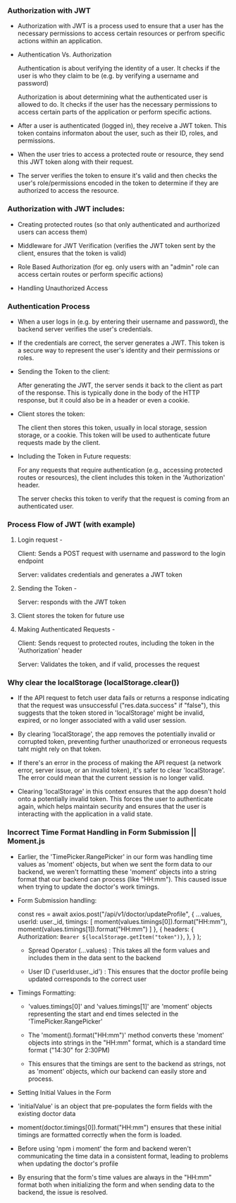 
### Authorization with JWT 


- Authorization with JWT is a process used to ensure that a user has the necessary permissions to access certain resources or perfrom specific actions within an application. 

- Authentication Vs. Authorization

    Authentication is about verifying the identity of a user. It checks if the user is who they claim to be (e.g. by verifying a username and password)

    Authorization is about determining what the authenticated user is allowed to do. It checks if the user has the necessary permissions to access certain parts of the application or perform specific actions. 

- After a user is authenticated (logged in), they receive a JWT token. This token contains informaton about the user, such as their ID, roles, and permissions. 

- When the user tries to access a protected route or resource, they send this JWT token along with their request. 

- The server verifies the token to ensure it's valid and then checks the user's role/permissions encoded in the token to determine if they are authorized to access the resource. 

### Authorization with JWT includes: 

- Creating protected routes (so that only authenticated and aurthorized users can access them) 

- Middleware for JWT Verification (verifies the JWT token sent by the client, ensures that the token is valid) 

- Role Based Authorization (for eg. only users with an "admin" role can access certain routes or perform specific actions) 

- Handling Unauthorized Access 


### Authentication Process 


- When a user logs in (e.g. by entering their username and password), the backend server verifies the user's credentials. 

- If the credentials are correct, the server generates a JWT. This token is a secure way to represent the user's identity and their permissions or roles. 

- Sending the Token to the client: 

    After generating the JWT, the server sends it back to the client as part of the response. This is typically done in the body of the HTTP response, but it could also be in a header or even a cookie. 

-  Client stores the token: 

    The client then stores this token, usually in local storage, session storage, or a cookie. This token will be used to authenticate future requests made by the client. 

- Including the Token in Future requests: 

    For any requests that require authentication (e.g., accessing protected routes or resources), the client includes this token in the 'Authorization' header. 

    The server checks this token to verify that the request is coming from an authenticated user. 


### Process Flow of JWT (with example)


1. Login request - 

    Client: Sends a POST request with username and password to the login endpoint 

    Server: validates credentials and generates a JWT token 

2. Sending the Token - 

    Server: responds with the JWT token

3. Client stores the token for future use 

4. Making Authenticated Requests - 

    Client: Sends request to protected routes, including the token in the 'Authorization' header

    Server: Validates the token, and if valid, processes the request



### Why clear the localStorage (localStorage.clear())


- If the API request to fetch user data fails or returns a response indicating that the request was unsuccessful ("res.data.success" if "false"), this suggests that the token stored in 'localStorage' might be invalid, expired, or no longer associated with a valid user session. 

- By clearing 'localStorage', the app removes the potentially invalid or corrupted token, preventing further unauthorized or erroneous requests taht might rely on that token. 

- If there's an error in the process of making the API request (a network error, server issue, or an invalid token), it's safer to clear 'localStorage'. The error could mean that the current session is no longer valid. 

- Clearing 'localStorage' in this context ensures that the app doesn't hold onto a potentially invalid token. This forces the user to authenticate again, which helps maintain security and ensures that the user is interacting with the application in a valid state. 




### Incorrect Time Format Handling in Form Submission || Moment.js 



- Earlier, the 'TimePicker.RangePicker' in our form was handling time values as 'moment' objects, but when we sent the form data to our backend, we weren't formatting these 'moment' objects into a string format that our backend can process (like "HH:mm"). This caused issue when trying to update the doctor's work timings. 

- Form Submission handling: 

    const res = await axios.post("/api/v1/doctor/updateProfile",
    { 
        ...values, 
        userId: user._id, 
        timings: [
            moment(values.timings[0]).format("HH:mm"),
            moment(values.timings[1]).format("HH:mm")
        ] 
    },
    {
        headers: {
            Authorization: `Bearer ${localStorage.getItem("token")}`, 
        },
    }
);


    * Spread Operator (...values) : This takes all the form values and includes them in the data sent to the backend 

    * User ID ('userId:user._id')  : This ensures that the doctor profile being updated corresponds to the correct user 


- Timings Formatting: 

    * 'values.timings[0]' and 'values.timings[1]' are 'moment' objects representing the start and end times selected in the 'TimePicker.RangePicker'

    * The 'moment().format("HH:mm")' method converts these 'moment' objects into strings in the "HH:mm" format, which is a standard time format ("14:30" for 2:30PM)

    * This ensures that the timings are sent to the backend as strings, not as 'moment' objects, which our backend can easily store and process. 



- Setting Initial Values in the Form 

<Form 
    layout="vertical" 
    onFinish={handleFinish} 
    className="m-3" 
    initialValues={{
        ...doctor,
        timings: [
            moment(doctor.timings[0]).format("HH:mm"),
            moment(doctor.timings[1]).format("HH:mm"),
        ]
    }}>


* 'initialValue' is an object that pre-populates the form fields with the existing doctor data

* moment(doctor.timings[0]).format("HH:mm") ensures that these initial timings are formatted correctly when the form is loaded.



- Before using 'npm i moment' the form and backend weren't communicating the time data in a consistent format, leading to problems when updating the doctor's profile 

- By ensuring that the form's time values are always in the "HH:mm" format both when initializing the form and when sending data to the backend, the issue is resolved. 

